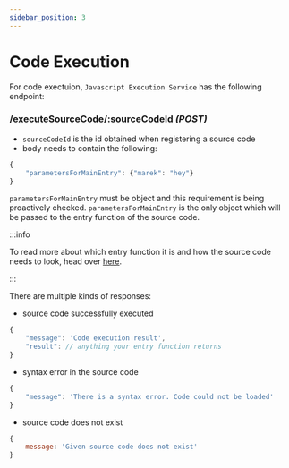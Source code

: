 ```yaml
---
sidebar_position: 3
---
```


# Code Execution

For code exectuion, `Javascript Execution Service` has the following endpoint:

### **/executeSourceCode/:sourceCodeId** *(POST)*

- `sourceCodeId` is the id obtained when registering a source code
- body needs to contain the following:

```js title="Example body of the executeSourceCode request"
{
    "parametersForMainEntry": {"marek": "hey"}
}
```

`parametersForMainEntry` must be object and this requirement is being proactively checked. `parametersForMainEntry` is the only object which will be passed to the entry function of the source code. 

:::info

To read more about which entry function it is and how the source code needs to look, head over [here](./requirements-on-source-code).

:::

There are multiple kinds of responses:

- source code successfully executed

```js title="response - 200"
{
    "message": 'Code execution result', 
    "result": // anything your entry function returns
}
```

- syntax error in the source code

```js title="400 - bad request"
{ 
    "message": 'There is a syntax error. Code could not be loaded'
}
```

- source code does not exist

```js title="400 - bad request"
{ 
    message: 'Given source code does not exist' 
}
```